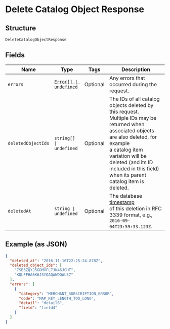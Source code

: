 
# Delete Catalog Object Response

## Structure

`DeleteCatalogObjectResponse`

## Fields

| Name | Type | Tags | Description |
|  --- | --- | --- | --- |
| `errors` | [`Error[] \| undefined`](../models/error.md) | Optional | Any errors that occurred during the request. |
| `deletedObjectIds` | `string[] \| undefined` | Optional | The IDs of all catalog objects deleted by this request.<br/>Multiple IDs may be returned when associated objects are also deleted, for example<br/>a catalog item variation will be deleted (and its ID included in this field)<br/>when its parent catalog item is deleted. |
| `deletedAt` | `string \| undefined` | Optional | The database [timestamp](https://developer.squareup.com/docs/build-basics/working-with-dates)<br/>of this deletion in RFC 3339 format, e.g., `2016-09-04T23:59:33.123Z`. |

## Example (as JSON)

```json
{
  "deleted_at": "2016-11-16T22:25:24.878Z",
  "deleted_object_ids": [
    "7SB3ZQYJ5GDMVFL7JK46JCHT",
    "KQLFFHA6K6J3YQAQAWDQAL57"
  ],
  "errors": [
    {
      "category": "MERCHANT_SUBSCRIPTION_ERROR",
      "code": "MAP_KEY_LENGTH_TOO_LONG",
      "detail": "detail6",
      "field": "field4"
    }
  ]
}
```

